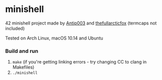 # minishell
42 minishell project made by [Antip003](https://github.com/Antip003) and [thefullarcticfox](https://github.com/thefullarcticfox) (termcaps not included)

Tested on Arch Linux, macOS 10.14 and Ubuntu

### Build and run
1. ```make``` (if you're getting linking errors - try changing CC to clang in Makefiles)
2. ```./minishell```
